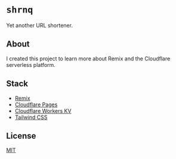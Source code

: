 # `shrnq`

Yet another URL shortener.

## About

I created this project to learn more about Remix and the Cloudflare serverless platform.

## Stack

- [Remix](https://remix.run)
- [Cloudflare Pages](https://pages.cloudflare.com)
- [Cloudflare Workers KV](https://developers.cloudflare.com/kv/)
- [Tailwind CSS](https://tailwindcss.com)

## License

[MIT](LICENSE)
